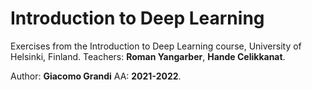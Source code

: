 # Introduction to Deep Learning
Exercises from the Introduction to Deep Learning course, University of Helsinki, Finland.
Teachers: **Roman Yangarber**, **Hande Celikkanat**.

Author: **Giacomo Grandi**
AA: **2021-2022**.
